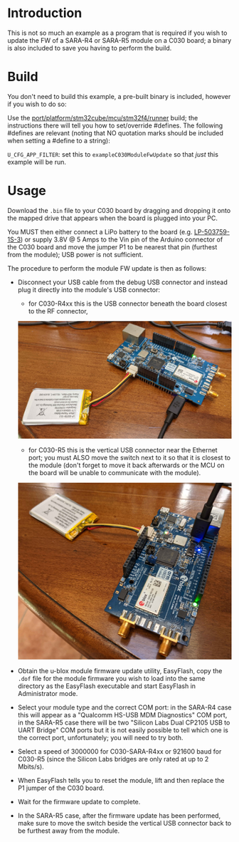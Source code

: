 # Introduction
This is not so much an example as a program that is required if you wish to update the FW of a SARA-R4 or SARA-R5 module on a C030 board; a binary is also included to save you having to perform the build.

# Build
You don't need to build this example, a pre-built binary is included, however if you wish to do so:

Use the [port/platform/stm32cube/mcu/stm32f4/runner](/port/platform/stm32cube/mcu/stm32f4/runner) build; the instructions there will tell you how to set/override \#defines.  The following \#defines are relevant (noting that NO quotation marks should be included when setting a \#define to a string):

`U_CFG_APP_FILTER`: set this to `exampleC030ModuleFwUpdate` so that *just* this example will be run.

# Usage
Download the `.bin` file to your C030 board by dragging and dropping it onto the mapped drive that appears when the board is plugged into your PC.

You MUST then either connect a LiPo battery to the board (e.g. [LP-503759-1S-3](https://uk.farnell.com/bak/lp-503759-is-3/battery-lithium-pol-3-7v-1300/dp/2077882)) or supply 3.8V @ 5 Amps to the Vin pin of the Arduino connector of the C030 board and move the jumper P1 to be nearest that pin (furthest from the module); USB power is not sufficient.

The procedure to perform the module FW update is then as follows:

- Disconnect your USB cable from the debug USB connector and instead plug it directly into the module's USB connector:

  - for C030-R4xx this is the USB connector beneath the board closest to the RF connector,

  ![C030 SARA-R4xx connections](c030_sara_r4_connections.jpg)

  - for C030-R5 this is the vertical USB connector near the Ethernet port; you must ALSO move the switch next to it so that it is closest to the module (don't forget to move it back afterwards or the MCU on the board will be unable to communicate with the module).

  ![C030 SARA-R5 connections](c030_sara_r5_connections.jpg)

- Obtain the u-blox module firmware update utility, EasyFlash, copy the `.dof` file for the module firmware you wish to load into the same directory as the EasyFlash executable and start EasyFlash in Administrator mode.

- Select your module type and the correct COM port: in the SARA-R4 case this will appear as a "Qualcomm HS-USB MDM Diagnostics" COM port, in the SARA-R5 case there will be two "Silicon Labs Dual CP2105 USB to UART Bridge" COM ports but it is not easily possible to tell which one is the correct port, unfortunately; you will need to try both.

- Select a speed of 3000000 for C030-SARA-R4xx or 921600 baud for C030-R5 (since the Silicon Labs bridges are only rated at up to 2 Mbits/s).

- When EasyFlash tells you to reset the module, lift and then replace the P1 jumper of the C030 board.

- Wait for the firmware update to complete.

- In the SARA-R5 case, after the firmware update has been performed, make sure to move the switch beside the vertical USB connector back to be furthest away from the module.